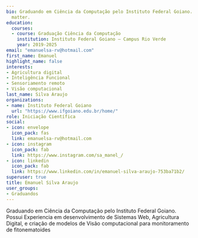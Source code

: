 ```yaml
---
bio: Graduando em Ciência da Computação pelo Instituto Federal Goiano. Possui Experiencia em desenvolvimento de Sistemas Web, Agricultura Digital, e criação de modelos de Visão computacional para monitoramento de fitonematoides. 
  matter.
education:
  courses:
  - course: Graduação Ciência da Computação 
    institution: Instituto Federal Goiano – Campus Rio Verde
    year: 2019-2025
email: "emanuelsa-rv@hotmail.com"
first_name: Emanuel
highlight_name: false
interests:
- Agricultura digital
- Inteligência Funcional
- Sensoriamento remoto
- Visão computacional 
last_name: Silva Araujo
organizations:
- name: Instituto Federal Goiano
  url: "https://www.ifgoiano.edu.br/home/"
role: Iniciação Científica
social:
- icon: envelope
  icon_pack: fas
  link: emanuelsa-rv@hotmail.com 
- icon: instagram
  icon_pack: fab
  link: https://www.instagram.com/sa_manel_/
- icon: linkedin
  icon_pack: fab
  link: https://www.linkedin.com/in/emanuel-silva-araujo-753ba71b2/ 
superuser: true
title: Emanuel Silva Araujo
user_groups:
- Graduandos
---
```


Graduando em Ciência da Computação pelo Instituto Federal Goiano. Possui Experiencia em desenvolvimento de Sistemas Web, Agricultura Digital, e criação de modelos de Visão computacional para monitoramento de fitonematoides